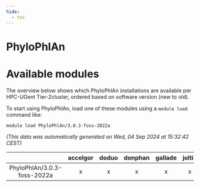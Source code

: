 ```yaml
---
hide:
  - toc
---
```


PhyloPhlAn
==========

# Available modules


The overview below shows which PhyloPhlAn installations are available per HPC-UGent Tier-2cluster, ordered based on software version (new to old).

To start using PhyloPhlAn, load one of these modules using a `module load` command like:

```shell
module load PhyloPhlAn/3.0.3-foss-2022a
```

*(This data was automatically generated on Wed, 04 Sep 2024 at 15:32:42 CEST)*  

| |accelgor|doduo|donphan|gallade|joltik|shinx|skitty|
| :---: | :---: | :---: | :---: | :---: | :---: | :---: | :---: |
|PhyloPhlAn/3.0.3-foss-2022a|x|x|x|x|x|-|x|
